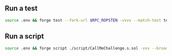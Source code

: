 ## Run a test
```sh
source .env && forge test --fork-url $RPC_ROPSTEN -vvvv --match-test testCallMeChallenge
```

## Run a script 
```sh
source .env && forge script ./script/CallMeChallenge.s.sol -vvv --broadcast --private-key $PRIVATE_KEY --rpc-url $RPC_ROPSTEN
```

